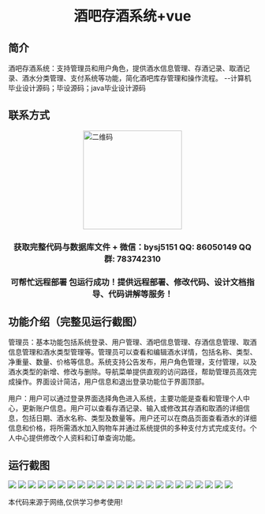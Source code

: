 <p><h1 align="center">酒吧存酒系统+vue</h1></p>

## 简介
酒吧存酒系统：支持管理员和用户角色，提供酒水信息管理、存酒记录、取酒记录、酒水分类管理、支付系统等功能，简化酒吧库存管理和操作流程。    --计算机毕业设计源码；毕设源码；java毕业设计源码


## 联系方式
<img src="https://bs-1329754181.cos.ap-shanghai.myqcloud.com/wx.jpg" alt="二维码" style="display: block; margin: 0 auto;" width="200px">
<p><h3 align="center">获取完整代码与数据库文件 + 微信：bysj5151 QQ: 86050149 QQ群: 783742310</h3></p>
<p><h3 align="center">可帮忙远程部署 包运行成功！提供远程部署、修改代码、设计文档指导、代码讲解等服务！</h3></p>

## 功能介绍（完整见运行截图）
管理员：基本功能包括系统登录、用户管理、酒吧信息管理、存酒信息管理、取酒信息管理和酒水类型管理等。管理员可以查看和编辑酒水详情，包括名称、类型、净重量、数量、价格等信息。系统支持公告发布，用户角色管理，支付管理，以及酒水类型的新增、修改与删除。导航菜单提供直观的访问路径，帮助管理员高效完成操作。界面设计简洁，用户信息和退出登录功能位于界面顶部。

用户：用户可以通过登录界面选择角色进入系统，主要功能是查看和管理个人中心，更新账户信息。用户可以查看存酒记录、输入或修改其存酒和取酒的详细信息，包括日期、酒水名称、类型及数量等。用户还可以在商品页面查看酒水的详细信息和价格，将所需酒水加入购物车并通过系统提供的多种支付方式完成支付。个人中心提供修改个人资料和订单查询功能。


## 运行截图
![](https://bs-1329754181.cos.ap-shanghai.myqcloud.com/ssm/BarStorageSystem/img/001.jpg)
![](https://bs-1329754181.cos.ap-shanghai.myqcloud.com/ssm/BarStorageSystem/img/002.jpg)
![](https://bs-1329754181.cos.ap-shanghai.myqcloud.com/ssm/BarStorageSystem/img/003.jpg)
![](https://bs-1329754181.cos.ap-shanghai.myqcloud.com/ssm/BarStorageSystem/img/004.jpg)
![](https://bs-1329754181.cos.ap-shanghai.myqcloud.com/ssm/BarStorageSystem/img/005.jpg)
![](https://bs-1329754181.cos.ap-shanghai.myqcloud.com/ssm/BarStorageSystem/img/006.jpg)
![](https://bs-1329754181.cos.ap-shanghai.myqcloud.com/ssm/BarStorageSystem/img/007.jpg)
![](https://bs-1329754181.cos.ap-shanghai.myqcloud.com/ssm/BarStorageSystem/img/008.jpg)
![](https://bs-1329754181.cos.ap-shanghai.myqcloud.com/ssm/BarStorageSystem/img/009.jpg)
![](https://bs-1329754181.cos.ap-shanghai.myqcloud.com/ssm/BarStorageSystem/img/010.jpg)
![](https://bs-1329754181.cos.ap-shanghai.myqcloud.com/ssm/BarStorageSystem/img/011.jpg)
![](https://bs-1329754181.cos.ap-shanghai.myqcloud.com/ssm/BarStorageSystem/img/012.jpg)
![](https://bs-1329754181.cos.ap-shanghai.myqcloud.com/ssm/BarStorageSystem/img/013.jpg)
![](https://bs-1329754181.cos.ap-shanghai.myqcloud.com/ssm/BarStorageSystem/img/014.jpg)
![](https://bs-1329754181.cos.ap-shanghai.myqcloud.com/ssm/BarStorageSystem/img/015.jpg)
![](https://bs-1329754181.cos.ap-shanghai.myqcloud.com/ssm/BarStorageSystem/img/016.jpg)
![](https://bs-1329754181.cos.ap-shanghai.myqcloud.com/ssm/BarStorageSystem/img/017.jpg)
![](https://bs-1329754181.cos.ap-shanghai.myqcloud.com/ssm/BarStorageSystem/img/018.jpg)
![](https://bs-1329754181.cos.ap-shanghai.myqcloud.com/ssm/BarStorageSystem/img/019.jpg)
![](https://bs-1329754181.cos.ap-shanghai.myqcloud.com/ssm/BarStorageSystem/img/020.jpg)
![](https://bs-1329754181.cos.ap-shanghai.myqcloud.com/ssm/BarStorageSystem/img/021.jpg)
![](https://bs-1329754181.cos.ap-shanghai.myqcloud.com/ssm/BarStorageSystem/img/022.jpg)
![](https://bs-1329754181.cos.ap-shanghai.myqcloud.com/ssm/BarStorageSystem/img/023.jpg)

<p>本代码来源于网络,仅供学习参考使用!</p>
